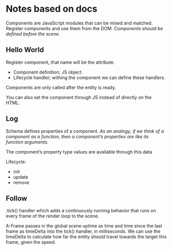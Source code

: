 # Notes based on docs

Components are JavaScript modules that can be mixed and matched. Register components and use them from the DOM. *Components should be defined before the scene*.

## Hello World
Register component, that name will be the attribute.
* Component definition; JS object.
* Lifecycle handler; withing the component we can define these handlers.

Components are only called after the entity is ready.

You can also set the component through JS instead of directly on the HTML.

## Log
Schema defines properties of a component. *As an analogy, if we think of a component as a function, then a component’s properties are like its function arguments.*

The component’s property type values are available through this.data

Lifecycle:
* init
* update
* remove

## Follow
.tick() handler which adds a continuously running behavior that runs on every frame of the render loop to the scene. 

A-Frame passes in the global scene uptime as time and time since the last frame as timeDelta into the tick() handler, in milliseconds. We can use the timeDelta to calculate how far the entity should travel towards the target this frame, given the speed.